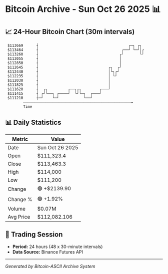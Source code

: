 # Bitcoin Archive - Sun Oct 26 2025 📊

## 📈 24-Hour Bitcoin Chart (30m intervals)

```
 $113669      ┤                                        ┌─┐ ┌┐  
 $113464      ┤                                     ┌──┘ └─┘│┌ 
 $113260      ┤                                    ┌┘       └┘ 
 $113055      ┤                                    │           
 $112850      ┤                                    │           
 $112645      ┤                               ┌┐  ┌┘           
 $112440      ┤                               │└┐┌┘            
 $112235      ┤                               │ └┘             
 $112030      ┤                               │                
 $111825      ┤                               │                
 $111620      ┤  ┌┐         ┌──┐┌┐        ┌───┘                
 $111415      ┤ ┌┘└──┐ ┌────┘  └┘└─┐  ┌───┘                    
 $111210      ┼─┘    └─┘           └──┘                        
        ────────────────────────────────────────────────→
        Time
```

## 📊 Daily Statistics

| Metric | Value |
|--------|-------|
| Date | Sun Oct 26 2025 |
| Open | $111,323.4 |
| Close | $113,463.3 |
| High | $114,000 |
| Low | $111,200 |
| Change | 🟢 +$2139.90 |
| Change % | 🟢 +1.92% |
| Volume | $0.07M |
| Avg Price | $112,082.106 |

## 📅 Trading Session

- **Period:** 24 hours (48 x 30-minute intervals)
- **Data Source:** Binance Futures API

---
*Generated by Bitcoin-ASCII Archive System*
